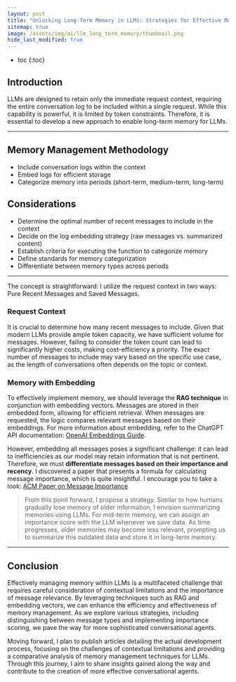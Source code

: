```yaml
---
layout: post
title: "Unlocking Long-Term Memory in LLMs: Strategies for Effective Memory Management"
sitemap: true
image: /assets/img/ai/llm_long_term_memory/thumbnail.png
hide_last_modified: true
---
```


- toc
{:toc}

## Introduction

LLMs are designed to retain only the immediate request context, requiring the entire conversation log to be included within a single request. While this capability is powerful, it is limited by token constraints. Therefore, it is essential to develop a new approach to enable long-term memory for LLMs.

---
## Memory Management Methodology

- Include conversation logs within the context
- Embed logs for efficient storage
- Categorize memory into periods (short-term, medium-term, long-term)

## Considerations

- Determine the optimal number of recent messages to include in the context
- Decide on the log embedding strategy (raw messages vs. summarized content)
- Establish criteria for executing the function to categorize memory
- Define standards for memory categorization
- Differentiate between memory types across periods

---

The concept is straightforward: I utilize the request context in two ways: Pure Recent Messages and Saved Messages.

### Request Context

It is crucial to determine how many recent messages to include. Given that modern LLMs provide ample token capacity, we have sufficient volume for messages. However, failing to consider the token count can lead to significantly higher costs, making cost-efficiency a priority. The exact number of messages to include may vary based on the specific use case, as the length of conversations often depends on the topic or context.

### Memory with Embedding

To effectively implement memory, we should leverage the **RAG technique** in conjunction with embedding vectors. Messages are stored in their embedded form, allowing for efficient retrieval. When messages are requested, the logic compares relevant messages based on their embeddings. For more information about embedding, refer to the ChatGPT API documentation: [OpenAI Embeddings Guide](https://platform.openai.com/docs/guides/embeddings).


However, embedding all messages poses a significant challenge: it can lead to inefficiencies as our model may retain information that is not pertinent. Therefore, we must **differentiate messages based on their importance and recency**. I discovered a paper that presents a formula for calculating message importance, which is quite insightful. I encourage you to take a look: [ACM Paper on Message Importance](https://dl.acm.org/doi/abs/10.1145/3586183.3606763)

> From this point forward, I propose a strategy. Similar to how humans gradually lose memory of older information, I envision summarizing memories using LLMs. For mid-term memory, we can assign an importance score with the LLM whenever we save data. As time progresses, older memories may become less relevant, prompting us to summarize this outdated data and store it in long-term memory.


---


## Conclusion

Effectively managing memory within LLMs is a multifaceted challenge that requires careful consideration of contextual limitations and the importance of message relevance. By leveraging techniques such as RAG and embedding vectors, we can enhance the efficiency and effectiveness of memory management. As we explore various strategies, including distinguishing between message types and implementing importance scoring, we pave the way for more sophisticated conversational agents.

Moving forward, I plan to publish articles detailing the actual development process, focusing on the challenges of contextual limitations and providing a comparative analysis of memory management techniques for LLMs. Through this journey, I aim to share insights gained along the way and contribute to the creation of more effective conversational agents.

